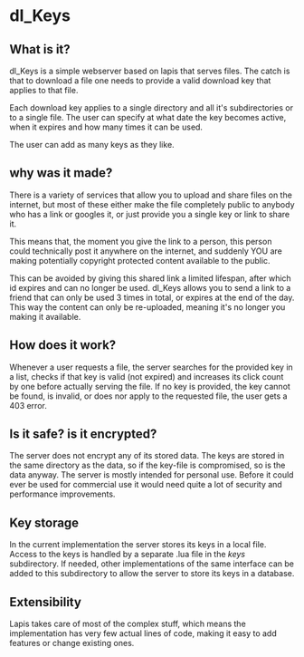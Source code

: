 dl_Keys
===

What is it?
---
dl_Keys is a simple webserver based on lapis that serves files. The catch is that to download a file one needs to provide a valid download key that applies to that file.

Each download key applies to a single directory and all it's subdirectories or to a single file. The user can specify at what date the key becomes active, when it expires and how many times it can be used.

The user can add as many keys as they like.

why was it made?
---
There is a variety of services that allow you to upload and share files on the internet, but most of these either make the file completely public to anybody who has a link or googles it, or just provide you a single key or link to share it.

This means that, the moment you give the link to a person, this person could technically post it anywhere on the internet, and suddenly YOU are making potentially copyright protected content available to the public.

This can be avoided by giving this shared link a limited lifespan, after which id expires and can no longer be used. dl_Keys allows you to send a link to a friend that can only be used 3 times in total, or expires at the end of the day. This way the content can only be re-uploaded, meaning it's no longer you making it available.

How does it work?
---
Whenever a user requests a file, the server searches for the provided key in a list, checks if that key is valid (not expired) and increases its click count by one before actually serving the file. If no key is provided, the key cannot be found, is invalid, or does nor apply to the requested file, the user gets a 403 error.

Is it safe? is it encrypted?
---
The server does not encrypt any of its stored data. The keys are stored in the same directory as the data, so if the key-file is compromised, so is the data anyway. The server is mostly intended for personal use. Before it could ever be used for commercial use it would need quite a lot of security and performance improvements.

Key storage
---
In the current implementation the server stores its keys in a local file. Access to the keys is handled by a separate .lua file in the *keys* subdirectory. If needed, other implementations of the same interface can be added to this subdirectory to allow the server to store its keys in a database.

Extensibility
---
Lapis takes care of most of the complex stuff, which means the implementation has very few actual lines of code, making it easy to add features or change existing ones.
